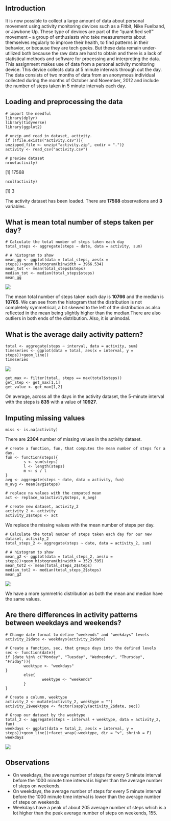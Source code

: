 Introduction
------------

It is now possible to collect a large amount of data about personal
movement using activity monitoring devices such as a Fitbit, Nike
Fuelband, or Jawbone Up. These type of devices are part of the
“quantified self” movement – a group of enthusiasts who take
measurements about themselves regularly to improve their health, to find
patterns in their behavior, or because they are tech geeks. But these
data remain under-utilized both because the raw data are hard to obtain
and there is a lack of statistical methods and software for processing
and interpreting the data. This assignment makes use of data from a
personal activity monitoring device. This device collects data at 5
minute intervals through out the day. The data consists of two months of
data from an anonymous individual collected during the months of October
and November, 2012 and include the number of steps taken in 5 minute
intervals each day.

Loading and preprocessing the data
----------------------------------

    # import the needful
    library(dplyr)
    library(tidyverse)
    library(ggplot2)

    # unzip and read in dataset, activity.
    if (!file.exists("activity.csv")){
    unzipped_file <- unzip("activity.zip", exdir = ".")}
    activity <- read_csv("activity.csv")

    # preview dataset
    nrow(activity)

\[1\] 17568

    ncol(activity)

\[1\] 3

The activity dataset has been loaded. There are **17568** observations
and **3** variables.

What is mean total number of steps taken per day?
-------------------------------------------------

    # Calculate the total number of steps taken each day
    total_steps <- aggregate(steps ~ date, data = activity, sum)

    # A histogram to show
    mean_gg <- ggplot(data = total_steps, aes(x = steps))+geom_histogram(binwidth = 3966.534)
    mean_tot <- mean(total_steps$steps)
    median_tot <- median(total_steps$steps)
    mean_gg

![](PA1_template_files/figure-markdown_strict/mean_gg-1.png)

The mean total number of steps taken each day is **10766** and the
median is **10765**. We can see from the histogram that the distribution
is not completely symmetrical, a bit skewed to the left of the
distribution as also reflected in the mean being slightly higher than
the median.There are also outliers in both ends of the distribution.
Also, it is unimodal.

What is the average daily activity pattern?
-------------------------------------------

    total <- aggregate(steps ~ interval, data = activity, sum)
    timeseries <- ggplot(data = total, aes(x = interval, y = steps))+geom_line()
    timeseries

![](PA1_template_files/figure-markdown_strict/timeseries-1.png)

    get_max <- filter(total, steps == max(total$steps))
    get_step <- get_max[1,1]
    get_value <- get_max[1,2]

On average, across all the days in the activity dataset, the 5-minute
interval with the steps is **835** with a value of **10927**.

Imputing missing values
-----------------------

    miss <- is.na(activity)

There are **2304** number of missing values in the activity dataset.

    # create a function, fun, that computes the mean number of steps for a day.
    fun <- function(steps){
            s <- sum(steps)
            l <- length(steps)
            m <- s / l
    }
    avg <- aggregate(steps ~ date, data = activity, fun)
    m_avg <- mean(avg$steps)

    # replace na values with the computed mean
    act <- replace_na(activity$steps, m_avg)

    # create new dataset, activity_2
    activity_2 <- activity
    activity_2$steps <- act

We replace the missing values with the mean number of steps per day.

    # Calculate the total number of steps taken each day for our new dataset, activity_2
    total_steps_2 <- aggregate(steps ~ date, data = activity_2, sum)

    # A histogram to show
    mean_g2 <- ggplot(data = total_steps_2, aes(x = steps))+geom_histogram(binwidth = 3523.595)
    mean_tot2 <- mean(total_steps_2$steps)
    median_tot2 <- median(total_steps_2$steps)
    mean_g2

![](PA1_template_files/figure-markdown_strict/mean_g2-1.png)

We have a more symmetric distribution as both the mean and median have
the same values.

Are there differences in activity patterns between weekdays and weekends?
-------------------------------------------------------------------------

    # Change date format to define "weekends" and "weekdays" levels
    activity_2$date <- weekdays(activity_2$date)

    # Create a function, sec, that groups days into the defined levels
    sec <- function(date){
    if (date %in% c("Monday", "Tuesday", "Wednesday", "Thursday", "Friday")){
            weektype <- "weekdays"
    }
            else{
                    weektype <- "weekends"
            }
    }

    # Create a column, weektype
    activity_2 <- mutate(activity_2, weektype = "")
    activity_2$weektype <- factor(sapply(activity_2$date, sec))

    # Group our dataset by the weektype
    total_2 <- aggregate(steps ~ interval + weektype, data = activity_2, fun)
    weekdays <- ggplot(data = total_2, aes(x = interval, y = steps))+geom_line()+facet_wrap(~weektype, dir = "v", shrink = F)
    weekdays

![](PA1_template_files/figure-markdown_strict/weekdays-1.png)

Observations
------------

-   On weekdays, the average number of steps for every 5 minute interval
    before the 1000 minute time interval is higher than the average
    number of steps on weekends.
-   On weekdays, the average number of steps for every 5 minute interval
    before the 1000 minute time interval is lower than the average
    number of steps on weekends.
-   Weekdays have a peak of about 205 average number of steps which is a
    lot higher than the peak average number of steps on weekends, 155.
